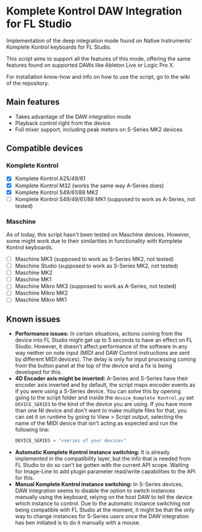 # Komplete Kontrol DAW Integration for FL Studio
Implementation of the deep integration mode found on Native Instruments' Komplete Kontrol keyboards for FL Studio.

This script aims to support all the features of this mode, offering the same features found on supported DAWs like Ableton Live or Logic Pro X.

For installation know-how and info on how to use the script, go to the wiki of the repository.

## Main features
 - Takes advantage of the DAW integration mode
 - Playback control right from the device
 - Full mixer support, including peak meters on S-Series MK2 devices

## Compatible devices
### Komplete Kontrol
 - [x] Komplete Kontrol A25/49/61
 - [x] Komplete Kontrol M32 (works the same way A-Series does)
 - [x] Komplete Kontrol S49/61/88 MK2
 - [ ] Komplete Kontrol S49/49/61/88 MK1 (supposed to work as A-Series, not tested)
### Maschine
As of today, this script hasn't been tested on Maschine devices. However, some might work due to their similarities in functionality with Komplete Kontrol keyboards.
 - [ ] Maschine MK3 (supposed to work as S-Series MK2, not tested)
 - [ ] Maschine Studio (supposed to work as S-Series MK2, not tested)
 - [ ] Maschine MK2
 - [ ] Maschine MK1
 - [ ] Maschine Mikro MK3 (supposed to work as A-Series, not tested)
 - [ ] Maschine Mikro MK2
 - [ ] Maschine Mikro MK1

## Known issues
 - **Performance issues:** In certain situations, actions coming from the device into FL Studio might get up to 5 seconds to have an effect on FL Studio. However, it doesn't affect performance of the software in any way neither on note input (MIDI and DAW Control instructions are sent by different MIDI devices). The delay is only for input processing coming from the button panel at the top of the device and a fix is being developed for this.
 - **4D Encoder axis might be inverted:** A-Series and S-Series have their encoder axis inverted and by default, the script maps encoder events as if you were using a S-Series device. You can solve this by opening going to the script folder and inside the `device_Komplete Kontrol.py` set `DEVICE_SERIES` to the kind of the device you are using. If you have more than one NI device and don't want to make multiple files for that, you can set it on runtime by going to View > Script output, selecting the name of the MIDI device that isn't acting as expected and run the following line:
    ```python
    DEVICE_SERIES = "<series of your device>"
    ```
 - **Automatic Komplete Kontrol instance switching:** It is already implemented in the compatibility layer, but the info that is needed from FL Studio to do so can't be gotten with the current API scope. Waiting for Image-Line to add plugin parameter read/write capabilities to the API for this.
 - **Manual Komplete Kontrol instance switching:** In S-Series devices, DAW integration seems to disable the option to switch instances manually using the keyboard, relying on the host DAW to tell the device which instance to control. Due to the automatic instance switching not being compatible with FL Studio at the moment, it might be that the only way to change instances for S-Series users once the DAW integration has ben initiated is to do it manually with a mouse.
